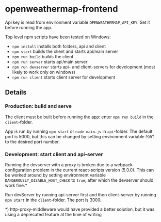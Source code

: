 # openweathermap-frontend

Api key is read from environment variable `OPENWEATHERMAP_API_KEY`. Set it 
before running the app.

Top level npm scripts have been tested on Windows:

- `npm install` installs both folders, api and client 
- `npm start` builds the client and starts api/main server
- `npm run build` builds the client 
- `npm run server` starts api/main server
- `npm run devserver` starts api- and client-servers for development (most likely to work only on windows)
- `npm run client` starts client server for development

## Details

### Production: build and serve

The client must be built before running the app: enter `npm run build` in
the `client`-folder.

App is run by running `npm start` or `node main.js` in `api`-folder. The default 
port is 5000, but this can be changed by setting environment variable `PORT` 
to the desired port number.

### Development: start client and api-server

Running the devserver with a proxy is broken due to a webpack-configuration 
problem in the current react-scripts version (5.0.0). This can be worked around
by setting environment variable `DANGEROUSLY_DISABLE_HOST_CHECK` to `true`, 
after which the devserver should work fine.* 

Run devServer by running api-server first and then client-server
by running `npm start` in the `client`-folder. The port is 3000.



*) http-proxy-middleware would have provided a better solution, but it
was using a deprecated feature at the time of writing